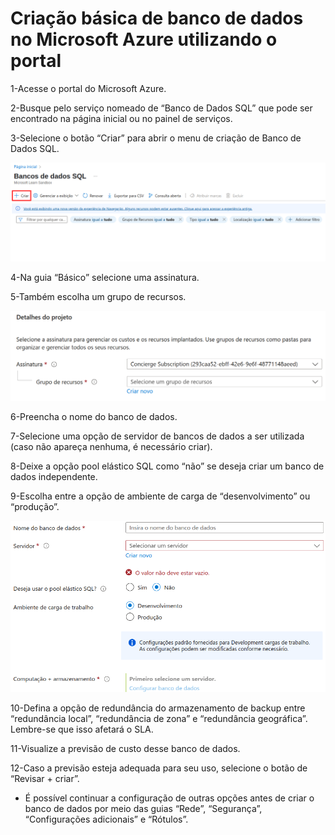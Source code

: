 # Criação básica de banco de dados no Microsoft Azure utilizando o portal

1-Acesse o portal do Microsoft Azure.

2-Busque pelo serviço nomeado de “Banco de Dados SQL” que pode ser encontrado na página inicial ou no painel de serviços.

3-Selecione o botão “Criar” para abrir o menu de criação de Banco de Dados SQL.

![botão de criar banco de dados no azure](images/banco-de-dados-azure-1.png)

4-Na guia “Básico” selecione uma assinatura.

5-Também escolha um grupo de recursos.

![configuração do banco de dados](images/banco-de-dados-azure-2.png)

6-Preencha o nome do banco de dados.

7-Selecione uma opção de servidor de bancos de dados a ser utilizada (caso não apareça nenhuma, é necessário criar).

8-Deixe a opção pool elástico SQL como “não” se deseja criar um banco de dados independente.

9-Escolha entre a opção de ambiente de carga de “desenvolvimento” ou “produção”.

![configuração do banco de dados](images/banco-de-dados-azure-3.png)

10-Defina a opção de redundância do armazenamento de backup entre “redundância local”, “redundância de zona” e “redundância geográfica”. Lembre-se que isso afetará o SLA.

11-Visualize a previsão de custo desse banco de dados.

12-Caso a previsão esteja adequada para seu uso, selecione o botão de “Revisar + criar”.

- É possível continuar a configuração de outras opções antes de criar o banco de dados por meio das guias “Rede”, “Segurança”, “Configurações adicionais” e “Rótulos”.


